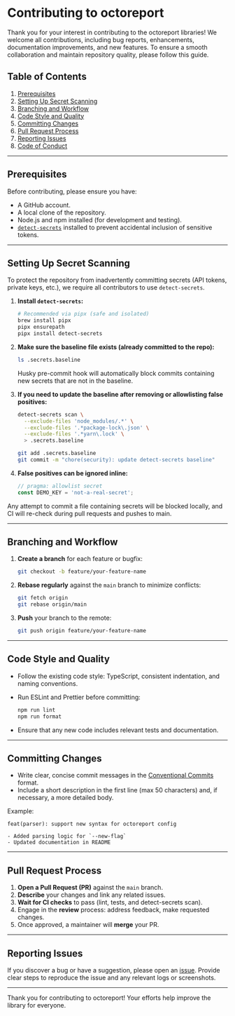 # Contributing to octoreport

Thank you for your interest in contributing to the octoreport libraries! We welcome all contributions, including bug reports, enhancements, documentation improvements, and new features. To ensure a smooth collaboration and maintain repository quality, please follow this guide.

## Table of Contents

1. [Prerequisites](#prerequisites)
2. [Setting Up Secret Scanning](#setting-up-secret-scanning)
3. [Branching and Workflow](#branching-and-workflow)
4. [Code Style and Quality](#code-style-and-quality)
5. [Committing Changes](#committing-changes)
6. [Pull Request Process](#pull-request-process)
7. [Reporting Issues](#reporting-issues)
8. [Code of Conduct](#code-of-conduct)

---

## Prerequisites

Before contributing, please ensure you have:

- A GitHub account.
- A local clone of the repository.
- Node.js and npm installed (for development and testing).
- [`detect-secrets`](https://github.com/Yelp/detect-secrets) installed to prevent accidental inclusion of sensitive tokens.

---

## Setting Up Secret Scanning

To protect the repository from inadvertently committing secrets (API tokens, private keys, etc.), we require all contributors to use `detect-secrets`.

1. **Install `detect-secrets`:**

   ```bash
   # Recommended via pipx (safe and isolated)
   brew install pipx
   pipx ensurepath
   pipx install detect-secrets
   ```

2. **Make sure the baseline file exists (already committed to the repo):**

   ```bash
   ls .secrets.baseline
   ```

   Husky pre-commit hook will automatically block commits containing new secrets that are not in the baseline.

3. **If you need to update the baseline after removing or allowlisting false positives:**

   ```bash
   detect-secrets scan \
     --exclude-files 'node_modules/.*' \
     --exclude-files '.*package-lock\.json' \
     --exclude-files '.*yarn\.lock' \
     > .secrets.baseline

   git add .secrets.baseline
   git commit -m "chore(security): update detect-secrets baseline"
   ```

4. **False positives can be ignored inline:**

   ```typescript
   // pragma: allowlist secret
   const DEMO_KEY = 'not-a-real-secret';
   ```

Any attempt to commit a file containing secrets will be blocked locally, and CI will re-check during pull requests and pushes to main.

---

## Branching and Workflow

1. **Create a branch** for each feature or bugfix:

   ```bash
   git checkout -b feature/your-feature-name
   ```

2. **Rebase regularly** against the `main` branch to minimize conflicts:

   ```bash
   git fetch origin
   git rebase origin/main
   ```

3. **Push** your branch to the remote:

   ```bash
   git push origin feature/your-feature-name
   ```

---

## Code Style and Quality

- Follow the existing code style: TypeScript, consistent indentation, and naming conventions.
- Run ESLint and Prettier before committing:

  ```bash
  npm run lint
  npm run format
  ```

- Ensure that any new code includes relevant tests and documentation.

---

## Committing Changes

- Write clear, concise commit messages in the [Conventional Commits](https://www.conventionalcommits.org/) format.
- Include a short description in the first line (max 50 characters) and, if necessary, a more detailed body.

Example:

```text
feat(parser): support new syntax for octoreport config

- Added parsing logic for `--new-flag`
- Updated documentation in README
```

---

## Pull Request Process

1. **Open a Pull Request (PR)** against the `main` branch.
2. **Describe** your changes and link any related issues.
3. **Wait for CI checks** to pass (lint, tests, and detect-secrets scan).
4. Engage in the **review** process: address feedback, make requested changes.
5. Once approved, a maintainer will **merge** your PR.

---

## Reporting Issues

If you discover a bug or have a suggestion, please open an [issue](https://github.com/octoreport/core/issues). Provide clear steps to reproduce the issue and any relevant logs or screenshots.

---

Thank you for contributing to octoreport! Your efforts help improve the library for everyone.
